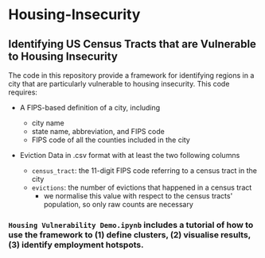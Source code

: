 # Housing-Insecurity
## Identifying US Census Tracts that are Vulnerable to Housing Insecurity

The code in this repository provide a framework for identifying regions in a city that are particularly vulnerable to housing insecurity. This code requires:

- A FIPS-based definition of a city, including
    * city name
    * state name, abbreviation, and FIPS code
    * FIPS code of all the counties included in the city
    
- Eviction Data in .csv format with at least the two following columns
    * `census_tract`: the 11-digit FIPS code referring to a census tract in the city
    * `evictions`: the number of evictions that happened in a census tract
        + we normalise this value with respect to the census tracts' population, so only raw counts are necessary
        
### ```Housing Vulnerability Demo.ipynb``` includes a tutorial of how to use the framework to (1) define clusters, (2) visualise results, (3) identify employment hotspots.
